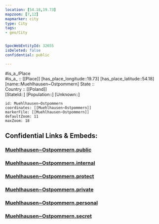 ```yaml
---
location: [54.18,19.73] 
mapzoom: [7,12] 
mapmarker: city 
type: City
tags:
- geo/City


SpocWebEntityId: 32655
isDeleted: false
confidential: public

---
```

#is_a_/Place  
#is_a_ :: [[Place]] 
[has_place_longitude::19.73] 
[has_place_latitude::54.18] 
[name::Muehlhausen~Ostpommern] 
State ::  
Country :: [[Poland]]  
[StateId::] 
[Population::] 
[Unknown::] 


```leaflet
id: Muehlhausen~Ostpommern
coordinates: [[Muehlhausen~Ostpommern]] 
markerFile: [[Muehlhausen~Ostpommern]] 
defaultZoom: 11 
maxZoom: 18
```


## Confidential Links & Embeds: 

### [Muehlhausen~Ostpommern.public](/_public/\Earth\Continent\Europe\Europe~East\Poland\Provinces~Poland\Warmian-Masurian\CityMuehlhausen~Ostpommern.public.md) 

### [Muehlhausen~Ostpommern.internal](/_internal/\Earth\Continent\Europe\Europe~East\Poland\Provinces~Poland\Warmian-Masurian\CityMuehlhausen~Ostpommern.internal.md) 

### [Muehlhausen~Ostpommern.protect](/_protect/\Earth\Continent\Europe\Europe~East\Poland\Provinces~Poland\Warmian-Masurian\CityMuehlhausen~Ostpommern.protect.md) 

### [Muehlhausen~Ostpommern.private](/_private/\Earth\Continent\Europe\Europe~East\Poland\Provinces~Poland\Warmian-Masurian\CityMuehlhausen~Ostpommern.private.md) 

### [Muehlhausen~Ostpommern.personal](/_personal/\Earth\Continent\Europe\Europe~East\Poland\Provinces~Poland\Warmian-Masurian\CityMuehlhausen~Ostpommern.personal.md) 

### [Muehlhausen~Ostpommern.secret](/_secret/\Earth\Continent\Europe\Europe~East\Poland\Provinces~Poland\Warmian-Masurian\CityMuehlhausen~Ostpommern.secret.md)

